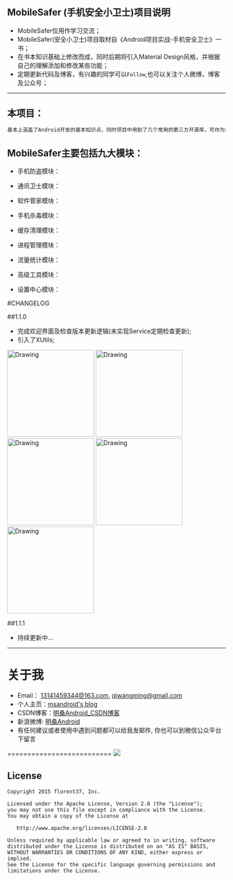 ## MobileSafer (手机安全小卫士)项目说明
* MobileSafer仅用作学习交流；
* MobileSafer(安全小卫士)项目取材自《Android项目实战-手机安全卫士》一书；
* 在书本知识基础上修改而成，同时后期将引入Material Design风格，并根据自己的理解添加和修改某些功能；
* 定期更新代码及博客，有兴趣的同学可以`Follow`,也可以关注个人微博，博客及公众号；

----
## 本项目：

```xml
基本上涵盖了Android开发的基本知识点，同时项目中用到了几个常用的第三方开源库，可作为提高个人能力的实战项目，
```

## MobileSafer主要包括九大模块：

* 手机防盗模块：

* 通讯卫士模块：

* 软件管家模块：
  
* 手机杀毒模块：
  
* 缓存清理模块：

* 进程管理模块：

* 流量统计模块：
  
* 高级工具模块：
  
* 设置中心模块：

#CHANGELOG

##1.1.0 
- 完成欢迎界面及检查版本更新逻辑(未实现Service定期检查更新);
- 引入了XUtils;

<img src="https://github.com/msAndroid/MobileSafer/blob/master/app/src/main/res/drawable/splash.png" alt="Drawing" width="200px" />
<img src="https://github.com/msAndroid/MobileSafer/blob/master/app/src/main/res/drawable/updatedialog.png" alt="Drawing" width="200px" />
<img src="https://github.com/msAndroid/MobileSafer/blob/master/app/src/main/res/drawable/download.png" alt="Drawing" width="200px" />
<img src="https://github.com/msAndroid/MobileSafer/blob/master/app/src/main/res/drawable/install.png" alt="Drawing" width="200px" />
<img src="https://github.com/msAndroid/MobileSafer/blob/master/app/src/main/res/drawable/home.png" alt="Drawing" width="200px" />


##1.1.1
- 持续更新中...

----
# 关于我
* Email： <13141459344@163.com>, <qiwangming@gmail.com>
* 个人主页：[msandroid's blog](http:://www.jycoder.com)
* CSDN博客：[明桑Android_CSDN博客](http://blog.csdn.net/qwm8777411)
* 新浪微博: [明桑Android](http://weibo.com/msAndroid/)
* 有任何建议或者使用中遇到问题都可以给我发邮件, 你也可以到微信公众平台下留言

==========================
<a>
  <img src="https://github.com/JueYingCoder/UseAsyncTask/blob/master/app/src/main/res/mipmap-xxhdpi/weixin.jpg"/>
</a>

License
--------

    Copyright 2015 florent37, Inc.

    Licensed under the Apache License, Version 2.0 (the "License");
    you may not use this file except in compliance with the License.
    You may obtain a copy of the License at

       http://www.apache.org/licenses/LICENSE-2.0

    Unless required by applicable law or agreed to in writing, software
    distributed under the License is distributed on an "AS IS" BASIS,
    WITHOUT WARRANTIES OR CONDITIONS OF ANY KIND, either express or implied.
    See the License for the specific language governing permissions and
    limitations under the License.
